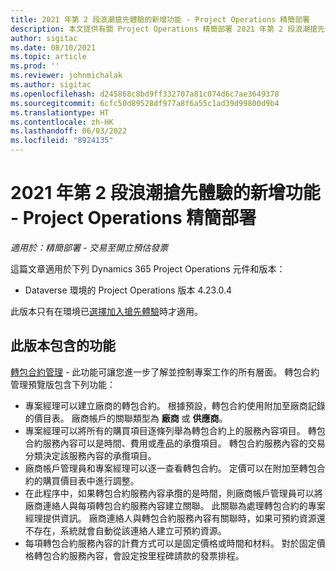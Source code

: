 ```yaml
---
title: 2021 年第 2 段浪潮搶先體驗的新增功能 - Project Operations 精簡部署
description: 本文提供有關 Project Operations 精簡部署 2021 年第 2 段浪潮搶先體驗中所提供之功能的資訊。
author: sigitac
ms.date: 08/10/2021
ms.topic: article
ms.prod: ''
ms.reviewer: johnmichalak
ms.author: sigitac
ms.openlocfilehash: d245868c8bd9ff332707a81c074d6c7ae3649378
ms.sourcegitcommit: 6cfc50d89528df977a8f6a55c1ad39d99800d9b4
ms.translationtype: HT
ms.contentlocale: zh-HK
ms.lasthandoff: 06/03/2022
ms.locfileid: "8924135"
---
```

# <a name="whats-new-2021-wave-2-early-access---project-operations-lite-deployment"></a>2021 年第 2 段浪潮搶先體驗的新增功能 - Project Operations 精簡部署

_適用於：精簡部署 - 交易至開立預估發票_

這篇文章適用於下列 Dynamics 365 Project Operations 元件和版本：

  - Dataverse 環境的 Project Operations 版本 4.23.0.4

此版本只有在環境已[選擇加入搶先體驗](/power-platform/admin/opt-in-early-access-updates#how-to-enable-early-access-updates)時才適用。

## <a name="features-included-in-this-release"></a>此版本包含的功能

[轉包合約管理](/dynamics365/project-operations/pro/subcontracting/managing-subcontracts-overview) - 此功能可讓您進一步了解並控制專案工作的所有層面。 轉包合約管理預覽版包含下列功能：

  - 專案經理可以建立廠商的轉包合約。 根據預設，轉包合約使用附加至廠商記錄的價目表。 廠商帳戶的關聯類型為 **廠商** 或 **供應商**。
  - 專案經理可以將所有的購買項目逐條列舉為轉包合約上的服務內容項目。 轉包合約服務內容可以是時間、費用或產品的承攬項目。 轉包合約服務內容的交易分類決定該服務內容的承攬項目。
  - 廠商帳戶管理員和專案經理可以逐一查看轉包合約。 定價可以在附加至轉包合約的購買價目表中進行調整。
  - 在此程序中，如果轉包合約服務內容承攬的是時間，則廠商帳戶管理員可以將廠商連絡人與每項轉包合約服務內容建立關聯。 此關聯為處理轉包合約的專案經理提供資訊。 廠商連絡人與轉包合約服務內容有關聯時，如果可預約資源還不存在，系統就會自動從該連絡人建立可預約資源。
  - 每項轉包合約服務內容的計費方式可以是固定價格或時間和材料。 對於固定價格轉包合約服務內容，會設定按里程碑請款的發票排程。
